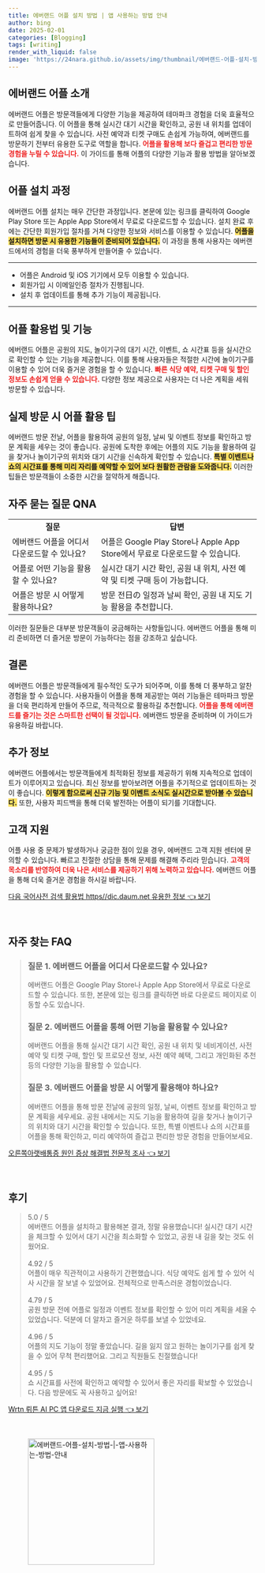 ```yaml
---
title: 에버랜드 어플 설치 방법 | 앱 사용하는 방법 안내
author: bing
date: 2025-02-01
categories: [Blogging]
tags: [writing]
render_with_liquid: false
image: 'https://24nara.github.io/assets/img/thumbnail/에버랜드-어플-설치-방법-|-앱-사용하는-방법-안내.webp'
---
```



<h2 id='에버랜드_어플_소개'>에버랜드 어플 소개</h2>

<p>에버랜드 어플은 방문객들에게 다양한 기능을 제공하여 테마파크 경험을 더욱 효율적으로 만들어줍니다. 이 어플을 통해 실시간 대기 시간을 확인하고, 공원 내 위치를 업데이트하여 쉽게 찾을 수 있습니다. 사전 예약과 티켓 구매도 손쉽게 가능하여, 에버랜드를 방문하기 전부터 유용한 도구로 역할을 합니다. <b><span style="color: #ee2323;">어플을 활용해 보다 즐겁고 편리한 방문 경험을 누릴 수 있습니다.</span></b> 이 가이드를 통해 어플의 다양한 기능과 활용 방법을 알아보겠습니다.</p>

<h2 id='어플_설치_과정'>어플 설치 과정</h2>

<p>에버랜드 어플 설치는 매우 간단한 과정입니다. 본문에 있는 링크를 클릭하여 Google Play Store 또는 Apple App Store에서 무료로 다운로드할 수 있습니다. 설치 완료 후에는 간단한 회원가입 절차를 거쳐 다양한 정보와 서비스를 이용할 수 있습니다. <b><span style="background-color: #ffe066;">어플을 설치하면 방문 시 유용한 기능들이 준비되어 있습니다.</span></b> 이 과정을 통해 사용자는 에버랜드에서의 경험을 더욱 풍부하게 만들어줄 수 있습니다.</p>

<hr />

<ul>
    <li>어플은 Android 및 iOS 기기에서 모두 이용할 수 있습니다.</li>
    <li>회원가입 시 이메일인증 절차가 진행됩니다.</li>
    <li>설치 후 업데이트를 통해 추가 기능이 제공됩니다.</li>
</ul>

<hr />

<h2 id='어플_활용법_및_기능'>어플 활용법 및 기능</h2>

<p>에버랜드 어플은 공원의 지도, 놀이기구의 대기 시간, 이벤트, 쇼 시간표 등을 실시간으로 확인할 수 있는 기능을 제공합니다. 이를 통해 사용자들은 적절한 시간에 놀이기구를 이용할 수 있어 더욱 즐거운 경험을 할 수 있습니다. <b><span style="color: #ee2323;">빠른 식당 예약, 티켓 구매 및 할인 정보도 손쉽게 얻을 수 있습니다.</span></b> 다양한 정보 제공으로 사용자는 더 나은 계획을 세워 방문할 수 있습니다.</p>

<h2 id='실제_방문_시_어플_활용_팁'>실제 방문 시 어플 활용 팁</h2>

<p>에버랜드 방문 전날, 어플을 활용하여 공원의 일정, 날씨 및 이벤트 정보를 확인하고 방문 계획을 세우는 것이 좋습니다. 공원에 도착한 후에는 어플의 지도 기능을 활용하여 길을 찾거나 놀이기구의 위치와 대기 시간을 신속하게 확인할 수 있습니다. <b><span style="background-color: #ffe066;">특별 이벤트나 쇼의 시간표를 통해 미리 자리를 예약할 수 있어 보다 원활한 관람을 도와줍니다.</span></b> 이러한 팁들은 방문객들이 소중한 시간을 절약하게 해줍니다.</p>

<h2 id='자주_묻는_질문_QA'>자주 묻는 질문 QNA</h2>

<table>
    <tr>
        <td style="text-align: center; height: 17px;"><b>질문</b></td>
        <td style="text-align: center; height: 17px;"><b>답변</b></td>
    </tr>
    <tr>
        <td>에버랜드 어플을 어디서 다운로드할 수 있나요?</td>
        <td>어플은 Google Play Store나 Apple App Store에서 무료로 다운로드할 수 있습니다.</td>
    </tr>
    <tr>
        <td>어플로 어떤 기능을 활용할 수 있나요?</td>
        <td>실시간 대기 시간 확인, 공원 내 위치, 사전 예약 및 티켓 구매 등이 가능합니다.</td>
    </tr>
    <tr>
        <td>어플은 방문 시 어떻게 활용하나요?</td>
        <td>방문 전日の 일정과 날씨 확인, 공원 내 지도 기능 활용을 추천합니다.</td>
    </tr>
</table>

<p>이러한 질문들은 대부분 방문객들이 궁금해하는 사항들입니다. 에버랜드 어플을 통해 미리 준비하면 더 즐거운 방문이 가능하다는 점을 강조하고 싶습니다.</p>

<h2 id='결론'>결론</h2>

<p>에버랜드 어플은 방문객들에게 필수적인 도구가 되어주며, 이를 통해 더 풍부하고 알찬 경험을 할 수 있습니다. 사용자들이 어플을 통해 제공받는 여러 기능들은 테마파크 방문을 더욱 편리하게 만들어 주므로, 적극적으로 활용하길 추천합니다. <b><span style="color: #ee2323;">어플을 통해 에버랜드를 즐기는 것은 스마트한 선택이 될 것입니다.</span></b> 에버랜드 방문을 준비하며 이 가이드가 유용하길 바랍니다.</p>

<h2 id='추가_정보'>추가 정보</h2>

<p>에버랜드 어플에서는 방문객들에게 최적화된 정보를 제공하기 위해 지속적으로 업데이트가 이루어지고 있습니다. 최신 정보를 받아보려면 어플을 주기적으로 업데이트하는 것이 좋습니다. <b><span style="background-color: #ffe066;">이렇게 함으로써 신규 기능 및 이벤트 소식도 실시간으로 받아볼 수 있습니다.</span></b> 또한, 사용자 피드백을 통해 더욱 발전하는 어플이 되기를 기대합니다.</p>

<h2 id='고객_지원'>고객 지원</h2>

<p>어플 사용 중 문제가 발생하거나 궁금한 점이 있을 경우, 에버랜드 고객 지원 센터에 문의할 수 있습니다. 빠르고 친절한 상담을 통해 문제를 해결해 주리라 믿습니다. <b><span style="color: #ee2323;">고객의 목소리를 반영하여 더욱 나은 서비스를 제공하기 위해 노력하고 있습니다.</span></b> 에버랜드 어플을 통해 더욱 즐거운 경험을 하시길 바랍니다.</p>


<p><a class="click-button" title="다음 국어사전 검색 활용법 https//dic.daum.net 유용한 정보" href="https://24nara.github.io/posts/%EB%8B%A4%EC%9D%8C-%EA%B5%AD%EC%96%B4%EC%82%AC%EC%A0%84-%EA%B2%80%EC%83%89-%ED%99%9C%EC%9A%A9%EB%B2%95-httpsdic.daum.net-%EC%9C%A0%EC%9A%A9%ED%95%9C-%EC%A0%95%EB%B3%B4/" rel="dofollow">다음 국어사전 검색 활용법 https//dic.daum.net 유용한 정보 👈 보기</a></p><br>
<h2 id='자주_찾는_FAQ'>자주 찾는 FAQ</h2>
<div itemscope="" itemtype="https://schema.org/FAQPage"> 
<blockquote> 
<div itemscope="" itemprop="mainEntity" itemtype="https://schema.org/Question"> 
<h3 itemprop="name">질문 1. 에버랜드 어플을 어디서 다운로드할 수 있나요?</h3> 
<div itemscope="" itemprop="acceptedAnswer" itemtype="https://schema.org/Answer"> 
<span itemprop="text"> 
<p>에버랜드 어플은 Google Play Store나 Apple App Store에서 무료로 다운로드할 수 있습니다. 또한, 본문에 있는 링크를 클릭하면 바로 다운로드 페이지로 이동할 수도 있습니다.</p> 
</span> 
</div> 
</div> 

<div itemscope="" itemprop="mainEntity" itemtype="https://schema.org/Question"> 
<h3 itemprop="name">질문 2. 에버랜드 어플을 통해 어떤 기능을 활용할 수 있나요?</h3> 
<div itemscope="" itemprop="acceptedAnswer" itemtype="https://schema.org/Answer"> 
<span itemprop="text"> 
<p>에버랜드 어플을 통해 실시간 대기 시간 확인, 공원 내 위치 및 네비게이션, 사전 예약 및 티켓 구매, 할인 및 프로모션 정보, 사전 예약 혜택, 그리고 개인화된 추천 등의 다양한 기능을 활용할 수 있습니다.</p> 
</span> 
</div> 
</div> 

<div itemscope="" itemprop="mainEntity" itemtype="https://schema.org/Question"> 
<h3 itemprop="name">질문 3. 에버랜드 어플을 방문 시 어떻게 활용해야 하나요?</h3> 
<div itemscope="" itemprop="acceptedAnswer" itemtype="https://schema.org/Answer"> 
<span itemprop="text"> 
<p>에버랜드 어플을 통해 방문 전날에 공원의 일정, 날씨, 이벤트 정보를 확인하고 방문 계획을 세우세요. 공원 내에서는 지도 기능을 활용하여 길을 찾거나 놀이기구의 위치와 대기 시간을 확인할 수 있습니다. 또한, 특별 이벤트나 쇼의 시간표를 어플을 통해 확인하고, 미리 예약하여 즐겁고 편리한 방문 경험을 만들어보세요.</p> 
</span> 
</div> 
</div> 
</blockquote> 
</div>
<p><a class="click-button" title="오른쪽아랫배통증 원인 증상 해결법 전문적 조사" href="https://24nara.github.io/posts/%EC%98%A4%EB%A5%B8%EC%AA%BD%EC%95%84%EB%9E%AB%EB%B0%B0%ED%86%B5%EC%A6%9D-%EC%9B%90%EC%9D%B8-%EC%A6%9D%EC%83%81-%ED%95%B4%EA%B2%B0%EB%B2%95-%EC%A0%84%EB%AC%B8%EC%A0%81-%EC%A1%B0%EC%82%AC/" rel="dofollow">오른쪽아랫배통증 원인 증상 해결법 전문적 조사 👈 보기</a></p><br>
<h2 id='후기'>후기</h2>
<div itemscope itemtype="https://schema.org/Product">
  <blockquote>
  <div itemprop="review" itemscope itemtype="https://schema.org/Review">
      <div itemprop="reviewRating" itemscope itemtype="https://schema.org/Rating"> <span itemprop="ratingValue">5.0</span> / <span itemprop="bestRating">5</span> </div>
      <span itemprop="reviewBody">에버랜드 어플을 설치하고 활용해본 결과, 정말 유용했습니다! 실시간 대기 시간을 체크할 수 있어서 대기 시간을 최소화할 수 있었고, 공원 내 길을 찾는 것도 쉬웠어요.</span>
  </div>
  <br>
  <div itemprop="review" itemscope itemtype="https://schema.org/Review">
      <div itemprop="reviewRating" itemscope itemtype="https://schema.org/Rating"> <span itemprop="ratingValue">4.92</span> / <span itemprop="bestRating">5</span> </div>
      <span itemprop="reviewBody">어플이 매우 직관적이고 사용하기 간편했습니다. 식당 예약도 쉽게 할 수 있어 식사 시간을 잘 보낼 수 있었어요. 전체적으로 만족스러운 경험이었습니다.</span>
  </div>
  <br>
  <div itemprop="review" itemscope itemtype="https://schema.org/Review">
      <div itemprop="reviewRating" itemscope itemtype="https://schema.org/Rating"> <span itemprop="ratingValue">4.79</span> / <span itemprop="bestRating">5</span> </div>
      <span itemprop="reviewBody">공원 방문 전에 어플로 일정과 이벤트 정보를 확인할 수 있어 미리 계획을 세울 수 있었습니다. 덕분에 더 알차고 즐거운 하루를 보낼 수 있었네요.</span>
  </div>
  <br>
  <div itemprop="review" itemscope itemtype="https://schema.org/Review">
      <div itemprop="reviewRating" itemscope itemtype="https://schema.org/Rating"> <span itemprop="ratingValue">4.96</span> / <span itemprop="bestRating">5</span> </div>
      <span itemprop="reviewBody">어플의 지도 기능이 정말 좋았습니다. 길을 잃지 않고 원하는 놀이기구를 쉽게 찾을 수 있어 무척 편리했어요. 그리고 직원들도 친절했습니다!</span>
  </div>
  <br>
  <div itemprop="review" itemscope itemtype="https://schema.org/Review">
      <div itemprop="reviewRating" itemscope itemtype="https://schema.org/Rating"> <span itemprop="ratingValue">4.95</span> / <span itemprop="bestRating">5</span> </div>
      <span itemprop="reviewBody">쇼 시간표를 사전에 확인하고 예약할 수 있어서 좋은 자리를 확보할 수 있었습니다. 다음 방문에도 꼭 사용하고 싶어요!</span>
  </div>
  </blockquote>
</div>
<p><a class="click-button" title="Wrtn 뤼튼 AI PC 앱 다운로드 지금 실행" href="https://24nara.github.io/posts/Wrtn-%EB%A4%BC%ED%8A%BC-AI-PC-%EC%95%B1-%EB%8B%A4%EC%9A%B4%EB%A1%9C%EB%93%9C-%EC%A7%80%EA%B8%88-%EC%8B%A4%ED%96%89/" rel="dofollow">Wrtn 뤼튼 AI PC 앱 다운로드 지금 실행 👈 보기</a></p><br>
<figure class="image"><img src="https://24nara.github.io/assets/img/thumbnail/에버랜드-어플-설치-방법-|-앱-사용하는-방법-안내.webp" alt="에버랜드-어플-설치-방법-|-앱-사용하는-방법-안내" width="256" height="256"></figure>